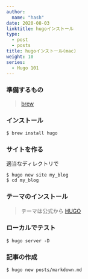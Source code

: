 ```yaml
---
author:
  name: "hash"
date: 2020-08-03
linktitle: hugoインストール
type:
  - post
  - posts
title: hugoインストール(mac)
weight: 10
series:
  - Hugo 101
---
```


### 準備するもの

> [brew](https://brew.sh/index_ja)

### インストール

```
$ brew install hugo
```

### サイトを作る

適当なディレクトリで

```
$ hugo new site my_blog
$ cd my_blog
```

### テーマのインストール

> テーマは公式から
> [HUGO](https://themes.gohugo.io/)

### ローカルでテスト

```
$ hugo server -D
```

### 記事の作成

```
$ hugo new posts/markdown.md
```
